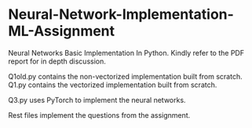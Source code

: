 # Neural-Network-Implementation-ML-Assignment
Neural Networks Basic Implementation In Python. Kindly refer to the PDF report for in depth discussion.

Q1old.py contains the non-vectorized implementation built from scratch.
Q1.py contains the vectorized implementation built from scratch.

Q3.py uses PyTorch to implement the neural networks.

Rest files implement the questions from the assignment.
